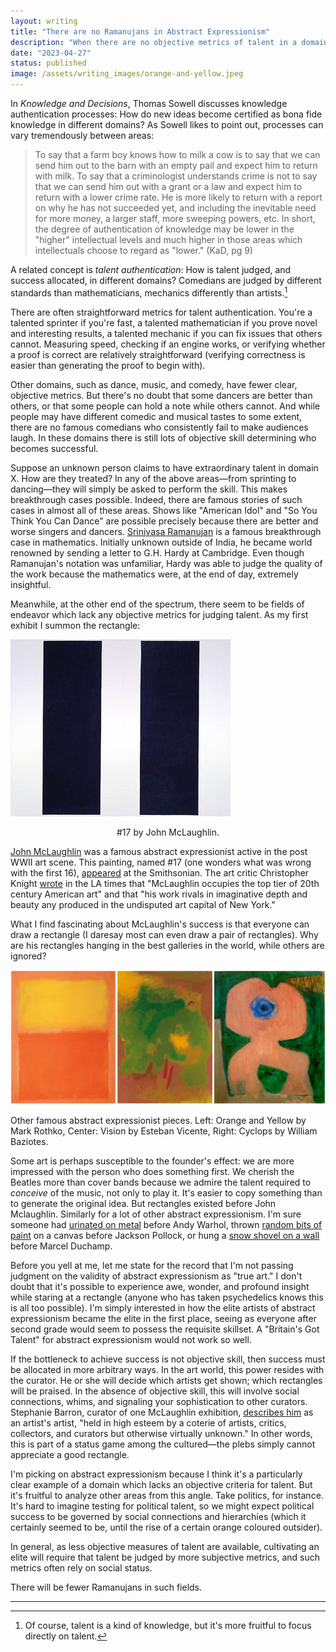 ```yaml
---
layout: writing
title: "There are no Ramanujans in Abstract Expressionism"
description: "When there are no objective metrics of talent in a domain, success is determined by social status"
date: "2023-04-27" 
status: published
image: /assets/writing_images/orange-and-yellow.jpeg
---
```


In _Knowledge and Decisions_, Thomas Sowell discusses knowledge authentication processes: How do new ideas become certified as bona fide knowledge in different domains? As Sowell likes to point out, processes can vary tremendously between areas:

> To say that a farm boy knows how to milk a cow is to say that we can send him out to the barn with an empty pail and expect him to return with milk. To say that a criminologist understands crime is not to say that we can send him out with a grant or a law and expect him to return with a lower crime rate. He is more likely to return with a report on why he has not succeeded yet, and including the inevitable need for more money, a larger staff, more sweeping powers, etc. In short, the degree of authentication of knowledge may be lower in the "higher" intellectual levels and much higher in those areas which intellectuals choose to regard as "lower." (KaD, pg 9)

A related concept is _talent authentication_: How is talent judged, and success allocated, in different domains? Comedians are judged by different standards than mathematicians, mechanics differently than artists.[^1]

[^1]: Of course, talent is a kind of knowledge, but it's more fruitful to focus directly on talent.

There are often straightforward metrics for talent authentication. You're a talented sprinter if you're fast, a talented mathematician if you prove novel and interesting results, a talented mechanic if you can fix issues that others cannot. Measuring speed, checking if an engine works, or verifying whether a proof is correct are relatively straightforward (verifying correctness is easier than generating the proof to begin with).

Other domains, such as dance, music, and comedy, have fewer clear, objective metrics. But there's no doubt that some dancers are better than others, or that some people can hold a note while others cannot. And while people may have different comedic and musical tastes to some extent, there are no famous comedians who consistently fail to make audiences laugh. In these domains there is still lots of objective skill determining who becomes successful.

Suppose an unknown person claims to have extraordinary talent in domain X. How are they treated? In any of the above areas—from sprinting to dancing—they will simply be asked to perform the skill. This makes breakthrough cases possible. Indeed, there are famous stories of such cases in almost all of these areas. Shows like "American Idol" and "So You Think You Can Dance" are possible precisely because there are better and worse singers and dancers. [Srinivasa Ramanujan](https://en.wikipedia.org/wiki/Srinivasa_Ramanujan) is a famous breakthrough case in mathematics. Initially unknown outside of India, he became world renowned by sending a letter to G.H. Hardy at Cambridge. Even though Ramanujan's notation was unfamiliar, Hardy was able to judge the quality of the work because the mathematics were, at the end of day, extremely insightful.

Meanwhile, at the other end of the spectrum, there seem to be fields of endeavor which lack any objective metrics for judging talent. As my first exhibit I summon the rectangle:

![number17](/assets/writing_images/number17.jpeg)
<p class='caption' style='text-align: center'>
#17 by John McLaughlin.
</p>

[John McLaughlin](https://en.wikipedia.org/wiki/John_McLaughlin_(artist)) was a famous abstract expressionist active in the post WWII art scene. This painting, named #17 (one wonders what was wrong with the first 16), [appeared](https://americanart.si.edu/artwork/17-1966-17185) at the Smithsonian. The art critic Christopher Knight [wrote](https://www.latimes.com/entertainment/arts/la-et-cm-mclaughlin-lacma-20161104-htmlstory.html) in the LA times that "McLaughlin occupies the top tier of 20th century American art" and that "his work rivals in imaginative depth and beauty any produced in the undisputed art capital of New York."

What I find fascinating about McLaughlin's success is that everyone can draw a rectangle (I daresay most can even draw a pair of rectangles). Why are his rectangles hanging in the best galleries in the world, while others are ignored?

![3pieces](/assets/writing_images/3_as_pieces.png)
<p class='caption'>
Other famous abstract expressionist pieces. Left: Orange and Yellow by Mark Rothko, Center: Vision by Esteban Vicente, Right: Cyclops by William Baziotes.
</p>


Some art is perhaps susceptible to the founder's effect: we are more impressed with the person who does something first. We cherish the Beatles more than cover bands because we admire the talent required to _conceive_ of the music, not only to play it. It's easier to copy something than to generate the original idea. But rectangles existed before John Mclaughlin. Similarly for a lot of other abstract expressionism. I'm sure someone had [urinated on metal](https://magazine.artland.com/stories-of-iconic-artworks-andy-warhols-oxidation-paintings/) before Andy Warhol, thrown [random bits of paint](https://www.metmuseum.org/art/collection/search/482447) on a canvas before Jackson Pollock, or hung a [snow shovel on a wall](https://www.moma.org/learn/moma_learning/marcel-duchamp-in-advance-of-the-broken-arm-august-1964-fourth-version-after-lost-original-of-november-1915/) before Marcel Duchamp.

Before you yell at me, let me state for the record that I'm not passing judgment on the validity of abstract expressionism as "true art." I don't doubt that it's possible to experience awe, wonder, and profound insight while staring at a rectangle (anyone who has taken psychedelics knows this is all too possible). I'm simply interested in how the elite artists of abstract expressionism became the elite in the first place, seeing as everyone after second grade would seem to possess the requisite skillset. A "Britain's Got Talent" for abstract expressionism would not work so well.

If the bottleneck to achieve success is not objective skill, then success must be allocated in more arbitrary ways. In the art world, this power resides with the curator. He or she will decide which artists get shown; which rectangles will be praised. In the absence of objective skill, this will involve social connections, whims, and signaling your sophistication to other curators. Stephanie Barron, curator of one McLaughlin exhibition, [describes him](https://unframed.lacma.org/2016/12/06/john-mclaughlin-paintings-total-abstraction) as an artist's artist, "held in high esteem by a coterie of artists, critics, collectors, and curators but otherwise virtually unknown." In other words, this is part of a status game among the cultured—the plebs simply cannot appreciate a good rectangle.

I'm picking on abstract expressionism because I think it's a particularly clear example of a domain which lacks an objective criteria for talent. But it's fruitful to analyze other areas from this angle. Take politics, for instance. It's hard to imagine testing for political talent, so we might expect political success to be governed by social connections and hierarchies (which it certainly seemed to be, until the rise of a certain orange coloured outsider).

In general, as less objective measures of talent are available, cultivating an elite will require that talent be judged by more subjective metrics, and such metrics often rely on social status. 

There will be fewer Ramanujans in such fields.

---